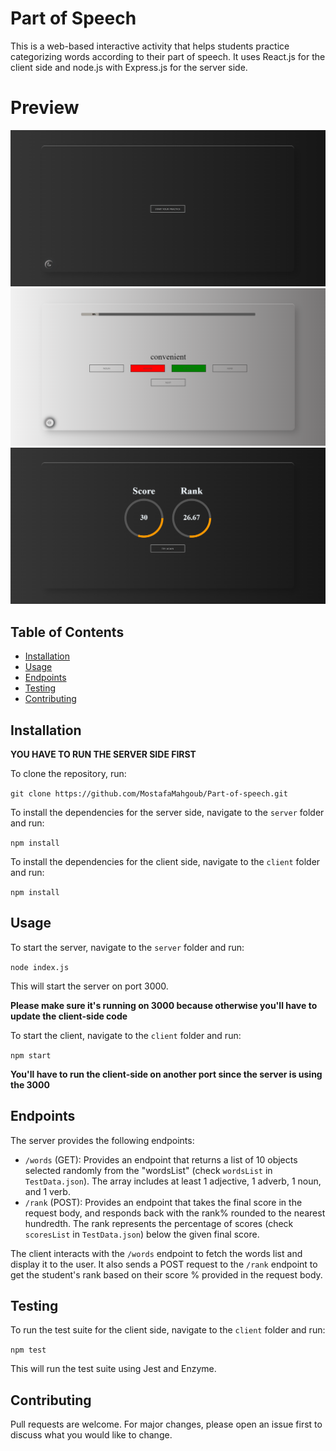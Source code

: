 # Part of Speech

This is a web-based interactive activity that helps students practice categorizing words according to their part of speech. It uses React.js for the client side and node.js with Express.js for the server side.

# Preview

![Preview](1.png)
![Preview](2.png)
![Preview](3.png)

## Table of Contents

- [Installation](#installation)
- [Usage](#usage)
- [Endpoints](#endpoints)
- [Testing](#testing)
- [Contributing](#contributing)

## Installation

**YOU HAVE TO RUN THE SERVER SIDE FIRST**

To clone the repository, run:

`git clone https://github.com/MostafaMahgoub/Part-of-speech.git`

To install the dependencies for the server side, navigate to the `server` folder and run:

`npm install`


To install the dependencies for the client side, navigate to the `client` folder and run:

`npm install`


## Usage

To start the server, navigate to the `server` folder and run:

`node index.js`


This will start the server on port 3000.

**Please make sure it's running on 3000 because otherwise you'll have to update the client-side code**

To start the client, navigate to the `client` folder and run:

`npm start`

**You'll have to run the client-side on another port since the server is using the 3000**

## Endpoints

The server provides the following endpoints:

- `/words` (GET): Provides an endpoint that returns a list of 10 objects selected randomly from the "wordsList" (check `wordsList` in `TestData.json`). The array includes at least 1 adjective, 1 adverb, 1 noun, and 1 verb.
- `/rank` (POST): Provides an endpoint that takes the final score in the request body, and responds back with the rank% rounded to the nearest hundredth. The rank represents the percentage of scores (check `scoresList` in `TestData.json`) below the given final score.

The client interacts with the `/words` endpoint to fetch the words list and display it to the user. It also sends a POST request to the `/rank` endpoint to get the student's rank based on their score % provided in the request body.

## Testing


To run the test suite for the client side, navigate to the `client` folder and run:

`npm test`

This will run the test suite using Jest and Enzyme.

## Contributing

Pull requests are welcome. For major changes, please open an issue first to discuss what you would like to change.
